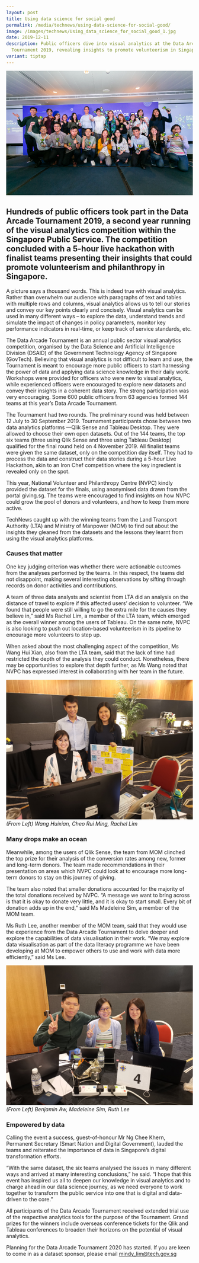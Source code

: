 ```yaml
---
layout: post
title: Using data science for social good
permalink: /media/technews/using-data-science-for-social-good/
image: /images/technews/Using_data_science_for_social_good_1.jpg
date: 2019-12-11
description: Public officers dive into visual analytics at the Data Arcade
  Tournament 2019, revealing insights to promote volunteerism in Singapore. 📊🏆
variant: tiptap
---
```

![datascience connect](/images/technews/datascience1.jpg)

Hundreds of public officers took part in the Data Arcade Tournament 2019, a second year running of the visual analytics competition within the Singapore Public Service. The competition concluded with a 5-hour live hackathon with finalist teams presenting their insights that could promote volunteerism and philanthropy in Singapore.
---

A picture says a thousand words. This is indeed true with visual analytics. Rather than overwhelm our audience with paragraphs of text and tables with multiple rows and columns, visual analytics allows us to tell our stories and convey our key points clearly and concisely. Visual analytics can be used in many different ways – to explore the data, understand trends and simulate the impact of changes in policy parameters, monitor key performance indicators in real-time, or keep track of service standards, etc.

The Data Arcade Tournament is an annual public sector visual analytics competition, organised by the Data Science and Artificial Intelligence Division (DSAID) of the Government Technology Agency of Singapore (GovTech). Believing that visual analytics is not difficult to learn and use, the Tournament is meant to encourage more public officers to start harnessing the power of data and applying data science knowledge in their daily work. Workshops were provided for officers who were new to visual analytics, while experienced officers were encouraged to explore new datasets and convey their insights in a coherent data story. The strong participation was very encouraging. Some 600 public officers from 63 agencies formed 144 teams at this year’s Data Arcade Tournament.

The Tournament had two rounds. The preliminary round was held between 12 July to 30 September 2019. Tournament participants chose between two data analytics platforms —Qlik Sense and Tableau Desktop. They were allowed to choose their own open datasets. Out of the 144 teams, the top six teams (three using Qlik Sense and three using Tableau Desktop) qualified for the final round held on 4 November 2019. All finalist teams were given the same dataset, only on the competition day itself. They had to process the data and construct their data stories during a 5-hour Live Hackathon, akin to an Iron Chef competition where the key ingredient is revealed only on the spot. 

This year, National Volunteer and Philanthropy Centre (NVPC) kindly provided the dataset for the finals, using anonymised data drawn from the portal giving.sg. The teams were encouraged to find insights on how NVPC could grow the pool of donors and volunteers, and how to keep them more active.

TechNews caught up with the winning teams from the Land Transport Authority (LTA) and Ministry of Manpower (MOM) to find out about the insights they gleaned from the datasets and the lessons they learnt from using the visual analytics platforms. 

### **Causes that matter**

One key judging criterion was whether there were actionable outcomes from the analyses performed by the teams. In this respect, the teams did not disappoint, making several interesting observations by sifting through records on donor activities and contributions.

A team of three data analysts and scientist from LTA did an analysis on the distance of travel to explore if this affected users’ decision to volunteer. “We found that people were still willing to go the extra mile for the causes they believe in,” said Ms Rachel Lim, a member of the LTA team, which emerged as the overall winner among the users of Tableau. On the same note, NVPC is also looking to push out location-based volunteerism in its pipeline to encourage more volunteers to step up. 

When asked about the most challenging aspect of the competition, Ms Wang Hui Xian, also from the LTA team, said that the lack of time had restricted the depth of the analysis they could conduct. Nonetheless, there may be opportunities to explore that depth further, as Ms Wang noted that NVPC has expressed interest in collaborating with her team in the future. 

![datascience connect](/images/technews/datasciencetb.jpg)
*(From Left) Wang Huixian, Cheo Rui Ming, Rachel Lim*

### **Many drops make an ocean**

Meanwhile, among the users of Qlik Sense, the team from MOM clinched the top prize for their analysis of the conversion rates among new, former and long-term donors. The team made recommendations in their presentation on areas which NVPC could look at to encourage more long-term donors to stay on this journey of giving.

The team also noted that smaller donations accounted for the majority of the total donations received by NVPC. “A message we want to bring across is that it is okay to donate very little, and it is okay to start small. Every bit of donation adds up in the end,” said Ms Madeleine Sim, a member of the MOM team. 

Ms Ruth Lee, another member of the MOM team, said that they would use the experience from the Data Arcade Tournament to delve deeper and explore the capabilities of data visualisation in their work. “We may explore data visualisation as part of the data literacy programme we have been developing at MOM to empower others to use and work with data more efficiently,” said Ms Lee.

![datascience connect](/images/technews/datascienceqlik.jpg)
*(From Left) Benjamin Aw, Madeleine Sim, Ruth Lee*

### **Empowered by data**

Calling the event a success, guest-of-honour Mr Ng Chee Khern, Permanent Secretary (Smart Nation and Digital Government), lauded the teams and reiterated the importance of data in Singapore’s digital transformation efforts.

“With the same dataset, the six teams analysed the issues in many different ways and arrived at many interesting conclusions,” he said. “I hope that this event has inspired us all to deepen our knowledge in visual analytics and to charge ahead in our data science journey, as we need everyone to work together to transform the public service into one that is digital and data-driven to the core.”

All participants of the Data Arcade Tournament received extended trial use of the respective analytics tools for the purpose of the Tournament. Grand prizes for the winners include overseas conference tickets for the Qlik and Tableau conferences to broaden their horizons on the potential of visual analytics.

Planning for the Data Arcade Tournament 2020 has started. If you are keen to come in as a dataset sponsor, please email mindy_lim@tech.gov.sg